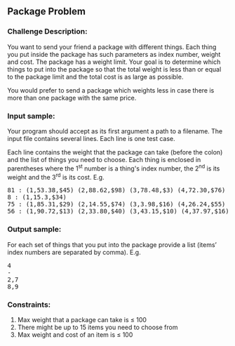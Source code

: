 <h2>Package Problem</h2>

<h3>Challenge Description:</h3>

<p>
    You want to send your friend a package with different things.
<span class="p-like">
    Each thing you put inside the package has such parameters as index number, weight and cost.
</span>
<span class="p-like">
    The package has a weight limit.
</span>
    Your goal is to determine which things to put into the package so that the total weight is less than or equal
    to the package limit and the total cost is as large as possible.
</p>
<p>
    You would prefer to send a package which  weights less in case there is more than one package with the same price.
</p>

<h3>Input sample:</h3>
<p>
    Your program should accept as its first argument a path to a filename. The input file contains several lines.
    Each line is one test case.
</p>
<p>
    Each line contains the weight that the package can take (before the colon) and the list of things you need
    to choose. Each thing is enclosed in parentheses where the 1<sup>st</sup> number is a thing&apos;s index number,
    the 2<sup>nd</sup> is its weight and the 3<sup>rd</sup> is its cost. E.g.
</p>

<pre class="description-input-output">81 : (1,53.38,$45) (2,88.62,$98) (3,78.48,$3) (4,72.30,$76) (5,30.18,$9) (6,46.34,$48)
8 : (1,15.3,$34)
75 : (1,85.31,$29) (2,14.55,$74) (3,3.98,$16) (4,26.24,$55) (5,63.69,$52) (6,76.25,$75) (7,60.02,$74) (8,93.18,$35) (9,89.95,$78)
56 : (1,90.72,$13) (2,33.80,$40) (3,43.15,$10) (4,37.97,$16) (5,46.81,$36) (6,48.77,$79) (7,81.80,$45) (8,19.36,$79) (9,6.76,$64)</pre>

<h3>Output sample:</h3>

<p>
    For each set of things that you put into the package provide a list (items&#x2019; index numbers are separated by comma).
    E.g.
</p>

<pre class="description-input-output">4
-
2,7
8,9</pre>

<h3>Constraints:</h3>
<ol>
<li>Max weight that a package can take is &#x2264; 100</li>
<li>There might be up to 15 items you need to choose from</li>
<li>Max weight and cost of an item is &#x2264; 100</li>
</ol>